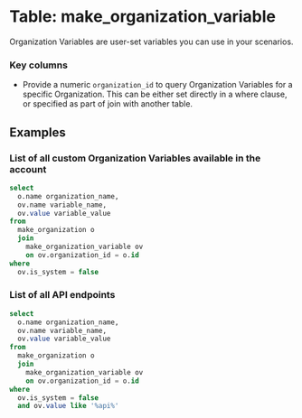 # Table: make_organization_variable

Organization Variables are user-set variables you can use in your scenarios.

### Key columns
- Provide a numeric `organization_id` to query Organization Variables for a specific Organization. This can be either set directly in a where clause, or specified as part of join with another table.

## Examples

### List of all custom Organization Variables available in the account

```sql
select
  o.name organization_name,
  ov.name variable_name,
  ov.value variable_value 
from
  make_organization o 
  join
    make_organization_variable ov 
    on ov.organization_id = o.id 
where
  ov.is_system = false
```

### List of all API endpoints

```sql
select
  o.name organization_name,
  ov.name variable_name,
  ov.value variable_value 
from
  make_organization o 
  join
    make_organization_variable ov 
    on ov.organization_id = o.id 
where
  ov.is_system = false
  and ov.value like '%api%'
```
